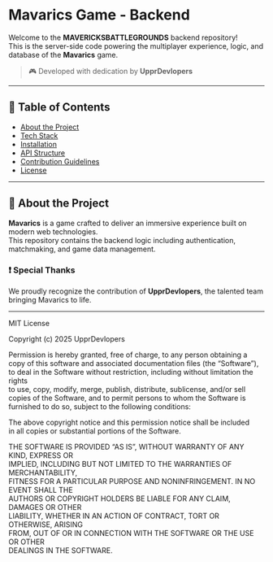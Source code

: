 # Mavarics Game - Backend

Welcome to the **MAVERICKSBATTLEGROUNDS** backend repository!  
This is the server-side code powering the multiplayer experience, logic, and database of the **Mavarics** game.

> 🎮 Developed with dedication by **UpprDevlopers**

---

## 🧾 Table of Contents

- [About the Project](#about-the-project)
- [Tech Stack](#tech-stack)
- [Installation](#installation)
- [API Structure](#api-structure)
- [Contribution Guidelines](#contribution-guidelines)
- [License](#license)

---

## 📌 About the Project

**Mavarics** is a game crafted to deliver an immersive experience built on modern web technologies.  
This repository contains the backend logic including authentication, matchmaking, and game data management.

### ❗ Special Thanks
We proudly recognize the contribution of **UpprDevlopers**, the talented team bringing Mavarics to life.

---
MIT License

Copyright (c) 2025 UpprDevlopers

Permission is hereby granted, free of charge, to any person obtaining a copy
of this software and associated documentation files (the “Software”), to deal
in the Software without restriction, including without limitation the rights  
to use, copy, modify, merge, publish, distribute, sublicense, and/or sell  
copies of the Software, and to permit persons to whom the Software is  
furnished to do so, subject to the following conditions:

The above copyright notice and this permission notice shall be included  
in all copies or substantial portions of the Software.

THE SOFTWARE IS PROVIDED “AS IS”, WITHOUT WARRANTY OF ANY KIND, EXPRESS OR  
IMPLIED, INCLUDING BUT NOT LIMITED TO THE WARRANTIES OF MERCHANTABILITY,  
FITNESS FOR A PARTICULAR PURPOSE AND NONINFRINGEMENT. IN NO EVENT SHALL THE  
AUTHORS OR COPYRIGHT HOLDERS BE LIABLE FOR ANY CLAIM, DAMAGES OR OTHER  
LIABILITY, WHETHER IN AN ACTION OF CONTRACT, TORT OR OTHERWISE, ARISING  
FROM, OUT OF OR IN CONNECTION WITH THE SOFTWARE OR THE USE OR OTHER  
DEALINGS IN THE SOFTWARE.

